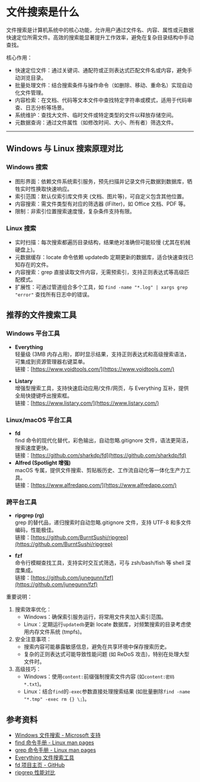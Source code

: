 # 文件搜索是什么

文件搜索是计算机系统中的核心功能，允许用户通过文件名、内容、属性或元数据快速定位所需文件。高效的搜索能显著提升工作效率，避免在复杂目录结构中手动查找。

核心作用：

- 快速定位文件：通过关键词、通配符或正则表达式匹配文件名或内容，避免手动浏览目录。
- 批量处理文件：结合搜索条件与操作命令（如删除、移动、重命名）实现自动化文件管理。
- 内容检索：在文档、代码等文本文件中查找特定字符串或模式，适用于代码审查、日志分析等场景。
- 系统维护：查找大文件、临时文件或特定类型的文件以释放存储空间。
- 元数据查询：通过文件属性（如修改时间、大小、所有者）筛选文件。

---

## Windows 与 Linux 搜索原理对比

### Windows 搜索

- 图形界面：依赖文件系统索引服务，预先扫描并记录文件元数据到数据库，牺牲实时性换取快速响应。
- 索引范围：默认仅索引库文件夹 (文档、图片等)，可自定义包含其他位置。
- 内容搜索：需文件类型有对应的筛选器 (IFilter)，如 Office 文档、PDF 等。
- 限制：非索引位置搜索速度慢，复杂条件支持有限。

### Linux 搜索

- 实时扫描：每次搜索都遍历目录结构，结果绝对准确但可能较慢 (尤其在机械硬盘上)。
- 元数据缓存：locate 命令依赖 updatedb 定期更新的数据库，适合快速查找已知存在的文件。
- 内容搜索：grep 直接读取文件内容，无需预索引，支持正则表达式等高级匹配模式。
- 扩展性：可通过管道组合多个工具，如 `find -name "*.log" | xargs grep "error"` 查找所有日志中的错误。

## 推荐的文件搜索工具

### Windows 平台工具

- **Everything**  
  轻量级 (3MB 内存占用)，即时显示结果，支持正则表达式和高级搜索语法，可集成到资源管理器右键菜单。  
  链接：[https://www.voidtools.com/](https://www.voidtools.com/)

- **Listary**  
  增强型搜索工具，支持快速启动应用/文件/网页，与 Everything 互补，提供全局快捷键呼出搜索框。  
  链接：[https://www.listary.com/](https://www.listary.com/)

### Linux/macOS 平台工具

- **fd**  
  find 命令的现代化替代，彩色输出，自动忽略.gitignore 文件，语法更简洁，搜索速度更快。  
  链接：[https://github.com/sharkdp/fd](https://github.com/sharkdp/fd)
- **Alfred (Spotlight 增强)**  
  macOS 专属，提供文件搜索、剪贴板历史、工作流自动化等一体化生产力工具。  
  链接：[https://www.alfredapp.com/](https://www.alfredapp.com/)

### 跨平台工具

- **ripgrep (rg)**  
  grep 的替代品，递归搜索时自动忽略.gitignore 文件，支持 UTF-8 和多文件编码，性能极佳。  
  链接：[https://github.com/BurntSushi/ripgrep](https://github.com/BurntSushi/ripgrep)

- **fzf**  
  命令行模糊查找工具，支持实时交互式筛选，可与 zsh/bash/fish 等 shell 深度集成。  
  链接：[https://github.com/junegunn/fzf](https://github.com/junegunn/fzf)

重要说明：

1. 搜索效率优化：
   - Windows：确保索引服务运行，将常用文件夹加入索引范围。
   - Linux：定期运行`updatedb`更新 locate 数据库，对频繁搜索的目录考虑使用内存文件系统 (tmpfs)。
2. 安全注意事项：
   - 搜索内容可能暴露敏感信息，避免在共享环境中保存搜索历史。
   - 复杂的正则表达式可能导致性能问题 (如 ReDoS 攻击)，特别在处理大型文件时。
3. 高级技巧：
   - Windows：使用`content:`前缀强制搜索文件内容 (如`content:密码 *.txt`)。
   - Linux：结合`find`的`-exec`参数直接处理搜索结果 (如批量删除`find -name "*.tmp" -exec rm {} \;`)。

## 参考资料

- [Windows 文件搜索 - Microsoft 支持](https://support.microsoft.com/zh-cn/windows/%E5%9C%A8-windows-%E4%B8%AD%E6%9F%A5%E6%89%BE%E6%96%87%E4%BB%B6-5c7c8cfe-c289-fae4-f5f8-6b3fdba418d2)
- [find 命令手册 - Linux man pages](https://man7.org/linux/man-pages/man1/find.1.html)
- [grep 命令手册 - Linux man pages](https://man7.org/linux/man-pages/man1/grep.1.html)
- [Everything 文件搜索工具](https://www.voidtools.com/zh-cn/downloads/)
- [fd 项目主页 - GitHub](https://github.com/sharkdp/fd)
- [ripgrep 性能对比](https://blog.burntsushi.net/ripgrep/)
